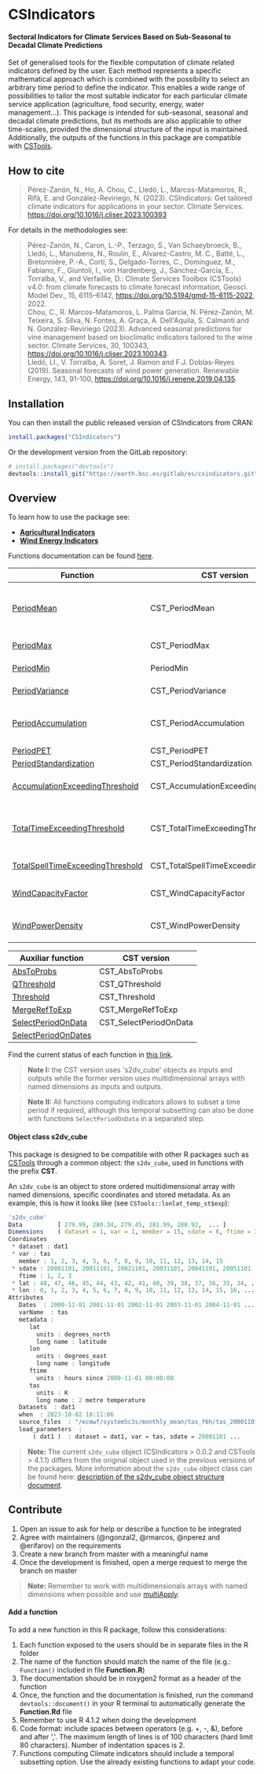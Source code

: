 CSIndicators
===============

#### Sectoral Indicators for Climate Services Based on Sub-Seasonal to Decadal Climate Predictions

Set of generalised tools for the flexible computation of climate related indicators defined by the user. Each method represents a specific mathematical approach which is combined with the possibility to select an arbitrary time period to define the indicator. This enables a wide range of possibilities to tailor the most suitable indicator for each particular climate service application (agriculture, food security, energy, water management…). This package is intended for sub-seasonal, seasonal and decadal climate predictions, but its methods are also applicable to other time-scales, provided the dimensional structure of the input is maintained. Additionally, the outputs of the functions in this package are compatible with [CSTools](https://earth.bsc.es/gitlab/external/cstools).  

How to cite
-----------

> Pérez-Zanón, N., Ho, A. Chou, C., Lledó, L., Marcos-Matamoros, R., Rifà, E. and González-Reviriego, N. (2023). CSIndicators: Get tailored climate indicators for applications in your sector. Climate Services. https://doi.org/10.1016/j.cliser.2023.100393  

For details in the methodologies see:  

> Pérez-Zanón, N., Caron, L.-P., Terzago, S., Van Schaeybroeck, B., Lledó, L., Manubens, N., Roulin, E., Alvarez-Castro, M. C., Batté, L., Bretonnière, P.-A., Corti, S., Delgado-Torres, C., Domínguez, M., Fabiano, F., Giuntoli, I., von Hardenberg, J., Sánchez-García, E., Torralba, V., and Verfaillie, D.: Climate Services Toolbox (CSTools) v4.0: from climate forecasts to climate forecast information, Geosci. Model Dev., 15, 6115–6142, https://doi.org/10.5194/gmd-15-6115-2022, 2022.  
Chou, C., R. Marcos-Matamoros, L. Palma Garcia, N. Pérez-Zanón, M. Teixeira, S. Silva, N. Fontes, A. Graça, A. Dell'Aquila, S. Calmanti and N. González-Reviriego (2023). Advanced seasonal predictions for vine management based on bioclimatic indicators tailored to the wine sector. Climate Services, 30, 100343, https://doi.org/10.1016/j.cliser.2023.100343.  
Lledó, Ll., V. Torralba, A. Soret, J. Ramon and F.J. Doblas-Reyes (2019). Seasonal forecasts of wind power generation. Renewable Energy, 143, 91-100, https://doi.org/10.1016/j.renene.2019.04.135.

Installation
------------

You can then install the public released version of CSIndicators from CRAN:
```r
install.packages("CSIndicators")
```
Or the development version from the GitLab repository:
```r
# install.packages("devtools")
devtools::install_git("https://earth.bsc.es/gitlab/es/csindicators.git")
```

Overview
--------

To learn how to use the package see:

- [**Agricultural Indicators**](https://CRAN.R-project.org/package=CSIndicators/vignettes/AgriculturalIndicators.html)
- [**Wind Energy Indicators**](https://CRAN.R-project.org/package=CSIndicators/vignettes/EnergyIndicators.html)

Functions documentation can be found [here](https://CRAN.R-project.org/package=CSIndicators/CSIndicators.pdf).

| Function                       | CST version                        | Indicators                      |
|--------------------------------|------------------------------------|---------------------------------|
|[PeriodMean](R/PeriodMean.R)    |CST_PeriodMean                      |GST, SprTX, DTR, BIO1, BIO2      |
|[PeriodMax](R/PeriodMax.R)      |CST_PeriodMax                       |BIO5, BIO13                      |
|[PeriodMin](R/PeriodMin.R)      |PeriodMin                           |BIO6, BIO14                      |
|[PeriodVariance](R/PeriodVariance.R) |CST_PeriodVariance             |BIO4, BIO15                      |
|[PeriodAccumulation](R/PeriodAccumulation.R) |CST_PeriodAccumulation |SprR, HarR, PRCPTOT, BIO16, ...  | 
|[PeriodPET](R/PeriodPET.R)      |CST_PeriodPET                       |PET, SPEI                        | 
|[PeriodStandardization](R/PeriodStandardization.R)    |CST_PeriodStandardization           |SPEI, SPI                        | 
|[AccumulationExceedingThreshold](R/AccumulationExceedingThreshold.R)  |CST_AccumulationExceedingThreshold  |GDD, R95pTOT, R99pTOT            |
|[TotalTimeExceedingThreshold](R/TotalTimeExceedingThreshold.R)     |CST_TotalTimeExceedingThreshold     |SU35, SU, FD, ID, TR, R10mm, Rnmm|
|[TotalSpellTimeExceedingThreshold](R/TotalSpellTimeExceedingThreshold.R)|CST_TotalSpellTimeExceedingThreshold|WSDI, CSDI                       |
|[WindCapacityFactor](R/WindCapacityFactor.R)              |CST_WindCapacityFactor              |Wind Capacity Factor             |
|[WindPowerDensity](R/WindPowerDensity.R)                |CST_WindPowerDensity                |Wind Power Density               |
 
  	
| Auxiliar function | CST version          |
|-------------------|----------------------|
|[AbsToProbs](R/AbsToProbs.R)         |CST_AbsToProbs        |
|[QThreshold](R/QThreshold.R)         |CST_QThreshold        |
|[Threshold](R/Threshold.R)          |CST_Threshold         |
|[MergeRefToExp](R/MergeRefToExp.R)      |CST_MergeRefToExp     |
|[SelectPeriodOnData](R/SelectPeriodOnData.R) |CST_SelectPeriodOnData|
|[SelectPeriodOnDates](R/SelectPeriodOnDates.R)|                      |

Find the current status of each function in [this link](https://docs.google.com/spreadsheets/d/1arqgw-etNPs-XRyMTJ4ekF5YjQxAZBzssxxr2GMXp3c/edit#gid=0).

> **Note I:** the CST version uses 's2dv_cube' objects as inputs and outputs while the former version uses multidimensional arrays with named dimensions as inputs and outputs.

> **Note II:** All functions computing indicators allows to subset a time period if required, although this temporal subsetting can also be done with functions `SelectPeriodOnData` in a separated step. 

#### Object class s2dv_cube

This package is designed to be compatible with other R packages such as [CSTools](https://CRAN.R-project.org/package=CSTools) through a common object: the `s2dv_cube`, used in functions with the prefix **CST**. 

An `s2dv_cube` is an object to store ordered multidimensional array with named dimensions, specific coordinates and stored metadata. As an example, this is how it looks like (see `CSTools::lonlat_temp_st$exp`): 

```r
's2dv_cube'
Data          [ 279.99, 280.34, 279.45, 281.99, 280.92,  ... ] 
Dimensions    ( dataset = 1, var = 1, member = 15, sdate = 6, ftime = 3, lat = 22, lon = 53 ) 
Coordinates  
 * dataset : dat1 
 * var : tas 
   member : 1, 2, 3, 4, 5, 6, 7, 8, 9, 10, 11, 12, 13, 14, 15 
 * sdate : 20001101, 20011101, 20021101, 20031101, 20041101, 20051101 
   ftime : 1, 2, 3 
 * lat : 48, 47, 46, 45, 44, 43, 42, 41, 40, 39, 38, 37, 36, 35, 34, ...
 * lon : 0, 1, 2, 3, 4, 5, 6, 7, 8, 9, 10, 11, 12, 13, 14, 15, 16, ...
Attributes   
   Dates  : 2000-11-01 2001-11-01 2002-11-01 2003-11-01 2004-11-01 ... 
   varName  : tas 
   metadata :  
      lat 
        units : degrees_north 
        long name : latitude 
      lon 
        units : degrees_east 
        long name : longitude 
      ftime 
        units : hours since 2000-11-01 00:00:00 
      tas 
        units : K 
        long name : 2 metre temperature 
   Datasets  : dat1 
   when  : 2023-10-02 10:11:06 
   source_files  : "/ecmwf/system5c3s/monthly_mean/tas_f6h/tas_20001101.nc" ... 
   load_parameters  : 
       ( dat1 )  : dataset = dat1, var = tas, sdate = 20001101 ... 
```

> **Note:** The current `s2dv_cube` object (CSIndicators > 0.0.2 and CSTools > 4.1.1) differs from the original object used in the previous versions of the packages. More information about the `s2dv_cube` object class can be found here: [description of the s2dv_cube object structure document](https://docs.google.com/document/d/1ko37JFl_h6mOjDKM5QSQGikfLBKZq1naL11RkJIwtMM/edit?usp=sharing).

Contribute
----------

1. Open an issue to ask for help or describe a function to be integrated
2. Agree with maintainers (@ngonzal2, @rmarcos, @nperez and @erifarov) on the requirements
3. Create a new branch from master with a meaningful name
4. Once the development is finished, open a merge request to merge the branch on master

> **Note:** Remember to work with multidimensionals arrays with named dimensions when possible and use [multiApply](https://earth.bsc.es/gitlab/ces/multiApply).

#### Add a function

To add a new function in this R package, follow this considerations:

1. Each function exposed to the users should be in separate files in the R folder
2. The name of the function should match the name of the file (e.g.: `Function()` included in file **Function.R**)
3. The documentation should be in roxygen2 format as a header of the function
4. Once, the function and the documentation is finished, run the command `devtools::document()` in your R terminal to automatically generate the **Function.Rd** file
5. Remember to use R 4.1.2 when doing the development 
6. Code format: include spaces between operators (e.g. +, -, &), before and after ','. The maximum length of lines is of 100 characters (hard limit 80 characters). Number of indentation spaces is 2.
7. Functions computing Climate indicators should include a temporal subsetting option. Use the already existing functions to adapt your code. 
